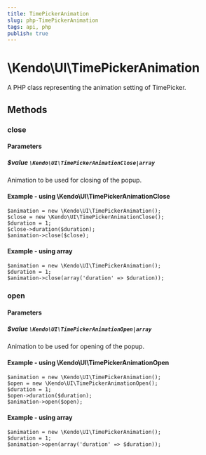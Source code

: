 ```yaml
---
title: TimePickerAnimation
slug: php-TimePickerAnimation
tags: api, php
publish: true
---
```


# \Kendo\UI\TimePickerAnimation

A PHP class representing the animation setting of TimePicker.


## Methods

### close

#### Parameters

##### $value `\Kendo\UI\TimePickerAnimationClose|array`

Animation to be used for closing of the popup.


#### Example - using \Kendo\UI\TimePickerAnimationClose

    $animation = new \Kendo\UI\TimePickerAnimation();
    $close = new \Kendo\UI\TimePickerAnimationClose();
    $duration = 1;
    $close->duration($duration);
    $animation->close($close);

#### Example - using array

    $animation = new \Kendo\UI\TimePickerAnimation();
    $duration = 1;
    $animation->close(array('duration' => $duration));

### open

#### Parameters

##### $value `\Kendo\UI\TimePickerAnimationOpen|array`

Animation to be used for opening of the popup.


#### Example - using \Kendo\UI\TimePickerAnimationOpen

    $animation = new \Kendo\UI\TimePickerAnimation();
    $open = new \Kendo\UI\TimePickerAnimationOpen();
    $duration = 1;
    $open->duration($duration);
    $animation->open($open);

#### Example - using array

    $animation = new \Kendo\UI\TimePickerAnimation();
    $duration = 1;
    $animation->open(array('duration' => $duration));

